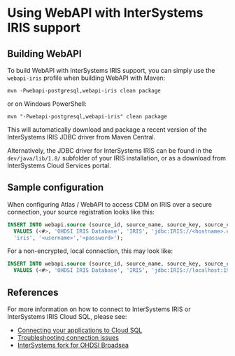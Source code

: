 # Using WebAPI with InterSystems IRIS support

## Building WebAPI

To build WebAPI with InterSystems IRIS support, you can simply use the `webapi-iris` profile
when building WebAPI with Maven:

```Shell
mvn -Pwebapi-postgresql,webapi-iris clean package
```

or on Windows PowerShell:
```Shell
mvn "-Pwebapi-postgresql,webapi-iris" clean package
```

This will automatically download and package a recent version of the InterSystems IRIS JDBC
driver from Maven Central.

Alternatively, the JDBC driver for InterSystems IRIS can be found in the `dev/java/lib/1.8/`
subfolder of your IRIS installation, or as a download from InterSystems Cloud Services portal.


## Sample configuration

When configuring Atlas / WebAPI to access CDM on IRIS over a secure connection, your source 
registration looks like this:
```SQL
INSERT INTO webapi.source (source_id, source_name, source_key, source_connection, source_dialect, username, password)
  VALUES (<#>, 'OHDSI IRIS Database', 'IRIS', 'jdbc:IRIS://<hostname>.elb.us-west-2.amazonaws.com:443/USER/:::true', 
  'iris', '<username>','<password>');
```

For a non-encrypted, local connection, this may look like:
```SQL
INSERT INTO webapi.source (source_id, source_name, source_key, source_connection, source_dialect, username, password)
  VALUES (<#>, 'OHDSI IRIS Database', 'IRIS', 'jdbc:IRIS://localhost:1972/USER/', 'iris', '_SYSTEM_','SYS');
```


## References

For more information on how to connect to InterSystems IRIS or InterSystems IRIS Cloud SQL, please see:
* [Connecting your applications to Cloud SQL](https://docs.intersystems.com/components/csp/docbook/DocBook.UI.Page.cls?KEY=GDRIVE_cloudsql)
* [Troubleshooting connection issues](https://docs.intersystems.com/services/csp/docbook/DocBook.UI.Page.cls?KEY=ACTS)
* [InterSystems fork for OHDSI Broadsea](https://github.com/isc-krakshith/InterSystems-Broadsea/)